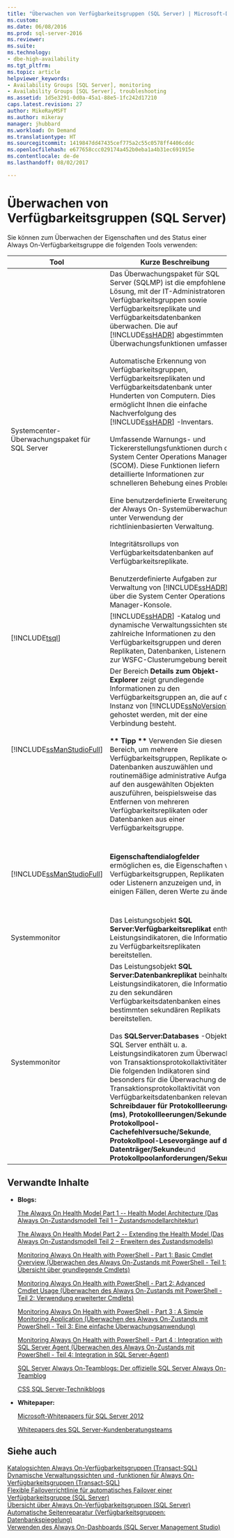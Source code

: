 ```yaml
---
title: "Überwachen von Verfügbarkeitsgruppen (SQL Server) | Microsoft-Dokumentation"
ms.custom: 
ms.date: 06/08/2016
ms.prod: sql-server-2016
ms.reviewer: 
ms.suite: 
ms.technology:
- dbe-high-availability
ms.tgt_pltfrm: 
ms.topic: article
helpviewer_keywords:
- Availability Groups [SQL Server], monitoring
- Availability Groups [SQL Server], troubleshooting
ms.assetid: 1d5e3291-0d0a-45a1-88e5-1fc242d17210
caps.latest.revision: 27
author: MikeRayMSFT
ms.author: mikeray
manager: jhubbard
ms.workload: On Demand
ms.translationtype: HT
ms.sourcegitcommit: 1419847dd47435cef775a2c55c0578ff4406cddc
ms.openlocfilehash: e677658ccc029174a452b0eba1a4b31ec691915e
ms.contentlocale: de-de
ms.lasthandoff: 08/02/2017

---
```

# <a name="monitoring-of-availability-groups-sql-server"></a>Überwachen von Verfügbarkeitsgruppen (SQL Server)
  Sie können zum Überwachen der Eigenschaften und des Status einer Always On-Verfügbarkeitsgruppe die folgenden Tools verwenden:  
  
|Tool|Kurze Beschreibung|Links|  
|----------|-----------------------|-----------|  
|Systemcenter-Überwachungspaket für SQL Server|Das Überwachungspaket für SQL Server (SQLMP) ist die empfohlene Lösung, mit der IT-Administratoren Verfügbarkeitsgruppen sowie Verfügbarkeitsreplikate und Verfügbarkeitsdatenbanken überwachen. Die auf [!INCLUDE[ssHADR](../../../includes/sshadr-md.md)] abgestimmten Überwachungsfunktionen umfassen:<br /><br /> Automatische Erkennung von Verfügbarkeitsgruppen, Verfügbarkeitsreplikaten und Verfügbarkeitsdatenbank unter Hunderten von Computern. Dies ermöglicht Ihnen die einfache Nachverfolgung des [!INCLUDE[ssHADR](../../../includes/sshadr-md.md)] -Inventars.<br /><br /> Umfassende Warnungs- und Tickererstellungsfunktionen durch den System Center Operations Manager (SCOM). Diese Funktionen liefern detaillierte Informationen zur schnelleren Behebung eines Problems.<br /><br /> Eine benutzerdefinierte Erweiterung der Always On-Systemüberwachung unter Verwendung der richtlinienbasierten Verwaltung.<br /><br /> Integritätsrollups von Verfügbarkeitsdatenbanken auf Verfügbarkeitsreplikate.<br /><br /> Benutzerdefinierte Aufgaben zur Verwaltung von [!INCLUDE[ssHADR](../../../includes/sshadr-md.md)] über die System Center Operations Manager-Konsole.|Hier können Sie das Überwachungspaket (SQLServerMP.msi) und das *SQL Server Management Pack-Handbuch für System Center Operations Manager* (SQLServerMPGuide.doc) herunterladen:<br /><br /> [Systemcenter-Überwachungspaket für SQL Server](http://www.microsoft.com/download/details.aspx?displaylang=en&id=10631)|  
|[!INCLUDE[tsql](../../../includes/tsql-md.md)]|[!INCLUDE[ssHADR](../../../includes/sshadr-md.md)] -Katalog und dynamische Verwaltungssichten stellen zahlreiche Informationen zu den Verfügbarkeitsgruppen und deren Replikaten, Datenbanken, Listenern und zur WSFC-Clusterumgebung bereit.|[Überwachen von Verfügbarkeitsgruppen &#40;Transact-SQL&#41;](../../../database-engine/availability-groups/windows/monitor-availability-groups-transact-sql.md)|  
|[!INCLUDE[ssManStudioFull](../../../includes/ssmanstudiofull-md.md)]|Der Bereich **Details zum Objekt-Explorer** zeigt grundlegende Informationen zu den Verfügbarkeitsgruppen an, die auf der Instanz von [!INCLUDE[ssNoVersion](../../../includes/ssnoversion-md.md)] gehostet werden, mit der eine Verbindung besteht.<br /><br /> **\*\* Tipp \*\*** Verwenden Sie diesen Bereich, um mehrere Verfügbarkeitsgruppen, Replikate oder Datenbanken auszuwählen und routinemäßige administrative Aufgaben auf den ausgewählten Objekten auszuführen, beispielsweise das Entfernen von mehreren Verfügbarkeitsreplikaten oder Datenbanken aus einer Verfügbarkeitsgruppe.|[Verwenden der Details zum Objekt-Explorer zum Überwachen von Verfügbarkeitsgruppen &#40;SQL Server Management Studio&#41;](../../../database-engine/availability-groups/windows/use-object-explorer-details-to-monitor-availability-groups.md)|  
|[!INCLUDE[ssManStudioFull](../../../includes/ssmanstudiofull-md.md)]|**Eigenschaftendialogfelder** ermöglichen es, die Eigenschaften von Verfügbarkeitsgruppen, Replikaten oder Listenern anzuzeigen und, in einigen Fällen, deren Werte zu ändern.|-   [Anzeigen von Verfügbarkeitsgruppeneigenschaften &#40;SQL Server&#41;](../../../database-engine/availability-groups/windows/view-availability-group-properties-sql-server.md)<br />-   [Anzeigen von Verfügbarkeitsreplikateigenschaften &#40;SQL Server&#41;](../../../database-engine/availability-groups/windows/view-availability-replica-properties-sql-server.md)<br />-   [Anzeigen von Eigenschaften des Verfügbarkeitsgruppenlisteners &#40;SQL Server&#41;](../../../database-engine/availability-groups/windows/view-availability-group-listener-properties-sql-server.md)|  
|Systemmonitor|Das Leistungsobjekt **SQL Server:Verfügbarkeitsreplikat** enthält Leistungsindikatoren, die Informationen zu Verfügbarkeitsreplikaten bereitstellen.|[SQL Server, Verfügbarkeitsreplikat](../../../relational-databases/performance-monitor/sql-server-availability-replica.md)|  
|Systemmonitor|Das Leistungsobjekt **SQL Server:Datenbankreplikat** beinhaltet Leistungsindikatoren, die Informationen zu den sekundären Verfügbarkeitsdatenbanken eines bestimmten sekundären Replikats bereitstellen.<br /><br /> Das **SQLServer:Databases** -Objekt in SQL Server enthält u. a. Leistungsindikatoren zum Überwachen von Transaktionsprotokollaktivitäten. Die folgenden Indikatoren sind besonders für die Überwachung der Transaktionsprotokollaktivität von Verfügbarkeitsdatenbanken relevant: **Schreibdauer für Protokollleerungen (ms)**, **Protokollleerungen/Sekunde**, **Protokollpool-Cachefehlversuche/Sekunde**, **Protokollpool-Lesevorgänge auf dem Datenträger/Sekunde**und **Protokollpoolanforderungen/Sekunde**.|[SQL Server, Datenbankreplikat](../../../relational-databases/performance-monitor/sql-server-database-replica.md) und [SQL Server, Datenbank-Objekt](../../../relational-databases/performance-monitor/sql-server-databases-object.md)|  
  
##  <a name="RelatedContent"></a> Verwandte Inhalte  
  
-   **Blogs:**  
  
     [The Always On Health Model Part 1 -- Health Model Architecture (Das Always On-Zustandsmodell Teil 1 – Zustandsmodellarchitektur)](https://blogs.msdn.microsoft.com/sqlalwayson/2012/02/08/the-alwayson-health-model-part-1-health-model-architecture/)  
  
     [The Always On Health Model Part 2 -- Extending the Health Model (Das Always On-Zustandsmodell Teil 2 – Erweitern des Zustandsmodells)](https://blogs.msdn.microsoft.com/sqlalwayson/2012/02/13/the-alwayson-health-model-part-2-extending-the-health-model/)  
  
     [Monitoring Always On Health with PowerShell - Part 1: Basic Cmdlet Overview (Überwachen des Always On-Zustands mit PowerShell - Teil 1: Übersicht über grundlegende Cmdlets)](https://blogs.msdn.microsoft.com/sqlalwayson/2012/02/13/monitoring-alwayson-health-with-powershell-part-1-basic-cmdlet-overview/)  
  
     [Monitoring Always On Health with PowerShell - Part 2: Advanced Cmdlet Usage (Überwachen des Always On-Zustands mit PowerShell - Teil 2: Verwendung erweiterter Cmdlets)](https://blogs.msdn.microsoft.com/sqlalwayson/2012/02/13/monitoring-alwayson-health-with-powershell-part-2-advanced-cmdlet-usage/)  
  
     [Monitoring Always On Health with PowerShell - Part 3 : A Simple Monitoring Application (Überwachen des Always On-Zustands mit PowerShell - Teil 3: Eine einfache Überwachungsanwendung)](https://blogs.msdn.microsoft.com/sqlalwayson/2012/02/14/monitoring-alwayson-health-with-powershell-part-3-a-simple-monitoring-application/)  
  
     [Monitoring Always On Health with PowerShell - Part 4 : Integration with SQL Server Agent (Überwachen des Always On-Zustands mit PowerShell - Teil 4: Integration in SQL Server-Agent)](https://blogs.msdn.microsoft.com/sqlalwayson/2012/02/15/monitoring-alwayson-health-with-powershell-part-4-integration-with-sql-server-agent/)  
  
     [SQL Server Always On-Teamblogs: Der offizielle SQL Server Always On-Teamblog](https://blogs.msdn.microsoft.com/sqlalwayson/)  
  
     [CSS SQL Server-Technikblogs](https://blogs.msdn.microsoft.com/psssql/)  
  
-   **Whitepaper:**  
  
     [Microsoft-Whitepapers für SQL Server 2012](http://msdn.microsoft.com/library/hh403491.aspx)  
  
     [Whitepapers des SQL Server-Kundenberatungsteams](http://sqlcat.com/)  
  
## <a name="see-also"></a>Siehe auch  
 [Katalogsichten Always On-Verfügbarkeitsgruppen &#40;Transact-SQL&#41;](../../../relational-databases/system-catalog-views/always-on-availability-groups-catalog-views-transact-sql.md)   
 [Dynamische Verwaltungssichten und -funktionen für Always On-Verfügbarkeitsgruppen (Transact-SQL)](../../../relational-databases/system-dynamic-management-views/always-on-availability-groups-dynamic-management-views-functions.md)   
 [Flexible Failoverrichtlinie für automatisches Failover einer Verfügbarkeitsgruppe (SQL Server)](../../../database-engine/availability-groups/windows/flexible-automatic-failover-policy-availability-group.md)   
 [Übersicht über Always On-Verfügbarkeitsgruppen &#40;SQL Server&#41;](../../../database-engine/availability-groups/windows/overview-of-always-on-availability-groups-sql-server.md)   
 [Automatische Seitenreparatur (Verfügbarkeitsgruppen: Datenbankspiegelung)](../../../sql-server/failover-clusters/automatic-page-repair-availability-groups-database-mirroring.md)   
 [Verwenden des Always On-Dashboards &#40;SQL Server Management Studio&#41;](../../../database-engine/availability-groups/windows/use-the-always-on-dashboard-sql-server-management-studio.md)  
  
  

